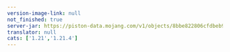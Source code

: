 ```yaml
---
version-image-link: null
not_finished: true
server-jar: https://piston-data.mojang.com/v1/objects/8bbe822806cfdbeb9f6fc55d18fa1e8080e60047/server.jar
translator: null
cats: ['1.21','1.21.4']
---
```

